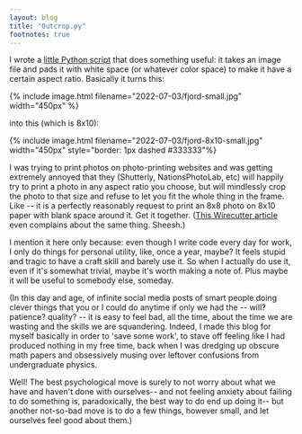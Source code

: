 ```yaml
---
layout: blog
title: "Outcrop.py"
footnotes: true
---
```


I wrote a [little Python script](https://github.com/ajakaja/outcrop) that does something useful: it takes an image file and pads it with white space (or whatever color space) to make it have a certain aspect ratio. <!--more--> Basically it turns this:

{% include image.html filename="2022-07-03/fjord-small.jpg" width="450px" %}

into this (which is 8x10):

{% include image.html filename="2022-07-03/fjord-8x10-small.jpg" width="450px" style="border: 1px dashed #333333"%}

I was trying to print photos on photo-printing websites and was getting extremely annoyed that they (Shutterly, NationsPhotoLab, etc) will happily try to print a photo in any aspect ratio you choose, but will mindlessly crop the photo to that size and refuse to let you fit the whole thing in the frame. Like -- it is a perfectly reasonably request to print an 8x8 photo on 8x10 paper with blank space around it. Get it together. ([This Wirecutter article](https://www.nytimes.com/wirecutter/reviews/best-online-photo-printing/) even complains about the same thing. Sheesh.)

I mention it here only because: even though I write code every day for work, I only do things for personal utility, like, once a year, maybe? It feels stupid and tragic to have a craft skill and barely use it. So when I actually do use it, even if it's somewhat trivial, maybe it's worth making a note of. Plus maybe it will be useful to somebody else, someday.

(In this day and age, of infinite social media posts of smart people doing clever things that you or I could do anytime if only we had the -- will? patience? quality? -- it is easy to feel bad, all the time, about the time we are wasting and the skills we are squandering. Indeed, I made this blog for myself basically in order to 'save some work', to stave off feeling like I had produced nothing in my free time, back when I was dredging up obscure math papers and obsessively musing over leftover confusions from undergraduate physics. 

Well! The best psychological move is surely to not worry about what we have and haven't done with ourselves-- and not feeling anxiety about failing to do something is, paradoxically, the best way to do end up doing it-- but another not-so-bad move is to do a few things, however small, and let ourselves feel good about them.)
